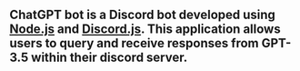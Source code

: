 
## ChatGPT bot is a Discord bot developed using [Node.js](https://nodejs.org/) and [Discord.js](https://discord.js.org/). This application allows users to query and receive responses from GPT-3.5 within their discord server.
